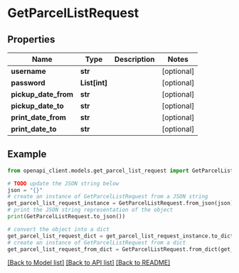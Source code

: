 # GetParcelListRequest


## Properties

Name | Type | Description | Notes
------------ | ------------- | ------------- | -------------
**username** | **str** |  | [optional] 
**password** | **List[int]** |  | [optional] 
**pickup_date_from** | **str** |  | [optional] 
**pickup_date_to** | **str** |  | [optional] 
**print_date_from** | **str** |  | [optional] 
**print_date_to** | **str** |  | [optional] 

## Example

```python
from openapi_client.models.get_parcel_list_request import GetParcelListRequest

# TODO update the JSON string below
json = "{}"
# create an instance of GetParcelListRequest from a JSON string
get_parcel_list_request_instance = GetParcelListRequest.from_json(json)
# print the JSON string representation of the object
print(GetParcelListRequest.to_json())

# convert the object into a dict
get_parcel_list_request_dict = get_parcel_list_request_instance.to_dict()
# create an instance of GetParcelListRequest from a dict
get_parcel_list_request_from_dict = GetParcelListRequest.from_dict(get_parcel_list_request_dict)
```
[[Back to Model list]](../README.md#documentation-for-models) [[Back to API list]](../README.md#documentation-for-api-endpoints) [[Back to README]](../README.md)


